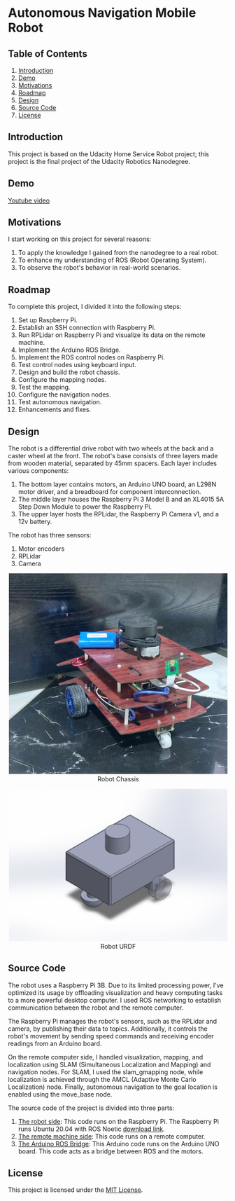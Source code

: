 # Autonomous Navigation Mobile Robot

## Table of Contents

1. [Introduction](#introduction)
2. [Demo](#demo)
3. [Motivations](#motivations)
4. [Roadmap](#roadmap)
5. [Design](#design)
6. [Source Code](#source-code)
7. [License](#license)

## Introduction
This project is based on the Udacity Home Service Robot project; this project is the final project of the Udacity Robotics Nanodegree.

## Demo
[Youtube video](https://youtu.be/6-blbdkCTCw?si=ebP5qN-LpaIK6vIa)

## Motivations
I start working on this project for several reasons:
1. To apply the knowledge I gained from the nanodegree to a real robot.
2. To enhance my understanding of ROS (Robot Operating System).
3. To observe the robot's behavior in real-world scenarios.

## Roadmap
To complete this project, I divided it into the following steps:
1. Set up Raspberry Pi.
2. Establish an SSH connection with Raspberry Pi.
3. Run RPLidar on Raspberry Pi and visualize its data on the remote machine.
4. Implement the Arduino ROS Bridge.
5. Implement the ROS control nodes on Raspberry Pi.
6. Test control nodes using keyboard input.
7. Design and build the robot chassis.
8. Configure the mapping nodes.
9. Test the mapping.
10. Configure the navigation nodes.
11. Test autonomous navigation.
12. Enhancements and fixes.

## Design
The robot is a differential drive robot with two wheels at the back and a caster wheel at the front.
The robot's base consists of three layers made from wooden material, separated by 45mm spacers. Each layer includes various components:
1. The bottom layer contains motors, an Arduino UNO board, an L298N motor driver, and a breadboard for component interconnection.
2. The middle layer houses the Raspberry Pi 3 Model B and an XL4015 5A Step Down Module to power the Raspberry Pi.
3. The upper layer hosts the RPLidar, the Raspberry Pi Camera v1, and a 12v battery.

The robot has three sensors:
1. Motor encoders
2. RPLidar
3. Camera

<p align="center" width="100%">
    <img src="images/robot.jpg" alt="Robot" width="500">
    <br>Robot Chassis
</p>

<p align="center" width="100%">
    <img src="images/urdf.JPG" alt="Robot" width="500">
    <br>Robot URDF
</p>

## Source Code

The robot uses a Raspberry Pi 3B. Due to its limited processing power, I've optimized its usage by offloading visualization and heavy computing tasks to a more powerful desktop computer. I used ROS networking to establish communication between the robot and the remote computer.

The Raspberry Pi manages the robot's sensors, such as the RPLidar and camera, by publishing their data to topics. Additionally, it controls the robot's movement by sending speed commands and receiving encoder readings from an Arduino board.

On the remote computer side, I handled visualization, mapping, and localization using SLAM (Simultaneous Localization and Mapping) and navigation nodes. For SLAM, I used the slam_gmapping node, while localization is achieved through the AMCL (Adaptive Monte Carlo Localization) node. Finally, autonomous navigation to the goal location is enabled using the move_base node.


The source code of the project is divided into three parts:
1. [The robot side](/Robot-Local): This code runs on the Raspberry Pi. The Raspberry Pi runs Ubuntu 20.04 with ROS Noetic [download link](https://learn.ubiquityrobotics.com/noetic_pi_image_downloads).
2. [The remote machine side](/Remote-Machine): This code runs on a remote computer.
3. [The Arduino ROS Bridge](https://github.com/EngAhmed53/ROS-Arduino-Bridge): This Arduino code runs on the Arduino UNO board. This code acts as a bridge between ROS and the motors.

## License
This project is licensed under the [MIT License](LICENSE).
